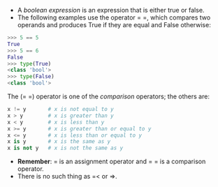 - A *boolean expression* is an expression that is either true or false.
- The following  examples use the operator = =, which compares two operands and produces True if  they are equal and False otherwise:
```python
>>> 5 == 5
True
>>> 5 == 6
False
>>> type(True)
<class 'bool'>
>>> type(False)
<class 'bool'>
```


The (= =)  operator is one of the *comparison* operators; the others are:
```python
x != y       # x is not equal to y
x > y        # x is greater than y
x < y        # x is less than y
x >= y       # x is greater than or equal to y
x <= y       # x is less than or equal to y
x is y       # x is the same as y
x is not y   # x is not the same as y
```

- **Remember**: = is an assignment operator and = = is a comparison operator.
- There is no such thing as =< or =>.